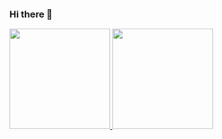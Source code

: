 ### Hi there 👋
 <div>
  <a href="https://github.com/theangel256">
  <img height="180em" src="https://github-readme-stats.vercel.app/api?username=theangel256&show_icons=true&theme=dracula&include_all_commits=true&count_private=true"/>
  <img height="180em" src="https://github-readme-stats.vercel.app/api/top-langs/?username=theangel256&layout=compact&langs_count=7&theme=dracula"/>
</div>
<!--
**Theangel256/theangel256** is a ✨ _special_ ✨ repository because its `README.md` (this file) appears on your GitHub profile.

Here are some ideas to get you started:

- 🔭 I’m currently working on ...
- 🌱 I’m currently learning ...
- 👯 I’m looking to collaborate on ...
- 🤔 I’m looking for help with ...
- 💬 Ask me about ...
- 📫 How to reach me: ...
- 😄 Pronouns: ...
- ⚡ Fun fact: ...
-->
